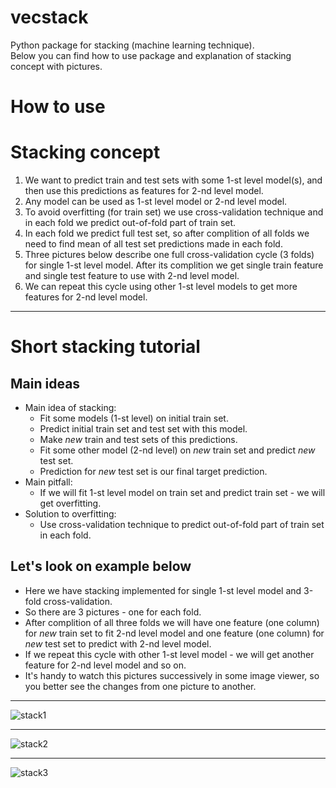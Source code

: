 # vecstack
Python package for stacking (machine learning technique).  
Below you can find how to use package and explanation of stacking concept with pictures.

# How to use

# Stacking concept

1. We want to predict train and test sets with some 1-st level model(s), and then use this predictions as features for 2-nd level model.
2. Any model can be used as 1-st level model or 2-nd level model.
3. To avoid overfitting (for train set) we use cross-validation technique and in each fold we predict out-of-fold part of train set.
4. In each fold we predict full test set, so after complition of all folds we need to find mean of all test set predictions made in each fold.
5. Three pictures below describe one full cross-validation cycle (3 folds) for single 1-st level model. After its complition we get single train feature and single test feature to use with 2-nd level model.
6. We can repeat this cycle using other 1-st level models to get more features for 2-nd level model.

***

# Short stacking tutorial

## Main ideas
* Main idea of stacking: 
  * Fit some models (1-st level) on initial train set.
  * Predict initial train set and test set with this model. 
  * Make *new* train and test sets of this predictions.
  * Fit some other model (2-nd level) on *new* train set and predict *new* test set.
  * Prediction for *new* test set is our final target prediction.
* Main pitfall:
  * If we will fit 1-st level model on train set and predict train set - we will get overfitting.
* Solution to overfitting:
  * Use cross-validation technique to predict out-of-fold part of train set in each fold.
  
## Let's look on example below
* Here we have stacking implemented for single 1-st level model and 3-fold cross-validation.
* So there are 3 pictures - one for each fold.
* After complition of all three folds we will have one feature (one column) for *new* train set to fit 2-nd level model and one feature (one column) for *new* test set to predict with 2-nd level model.
* If we repeat this cycle with other 1-st level model - we will get another feature for 2-nd level model and so on.
* It's handy to watch this pictures successively in some image viewer, so you better see the changes from one picture to another.

***
![stack1](https://github.com/vecxoz/vecstack/blob/master/tutorial/dia1.png "Fold 1 of 3")
***
![stack2](https://github.com/vecxoz/vecstack/blob/master/tutorial/dia2.png "Fold 2 of 3")
***
![stack3](https://github.com/vecxoz/vecstack/blob/master/tutorial/dia3.png "Fold 3 of 3")
